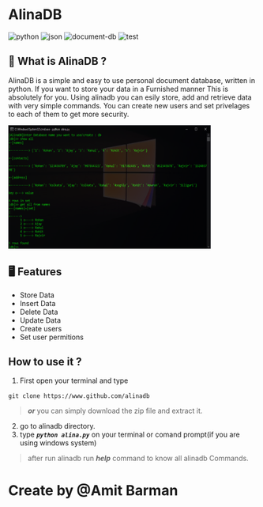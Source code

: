 # AlinaDB
![python](https://img.shields.io/badge/python-v3.9-blue) ![json](https://img.shields.io/badge/storing-json-green) ![document-db](http://img.shields.io/badge/document-db-green) ![test](https://img.shields.io/badge/test-pass-red)

## 🧐 What is AlinaDB ?
AlinaDB is a simple and easy to use personal document database, written in python. If you want to store your data in a Furnished manner This is absolutely for you. Using alinadb you can esily store, add  and retrieve data with very simple commands. You can create new users and set privelages to each of them to get more security.

<p float="left">
	<img src="/screenshots/Screenshot.png" height="250" width="410" />
</p>

## 🖥 Features
* Store Data
* Insert Data
* Delete Data
* Update Data
* Create users
* Set user permitions

## How to use it ?
1) First open your terminal and type
```
git clone https://www.github.com/alinadb
```
> ***or***  you can simply download the zip file and extract it.

2) go to alinadb directory.
3) type ***`python alina.py`*** on your terminal or comand prompt(if you are using windows system)
> after run alinadb run ***help*** command to know all alinadb Commands.

# Create by @Amit Barman
